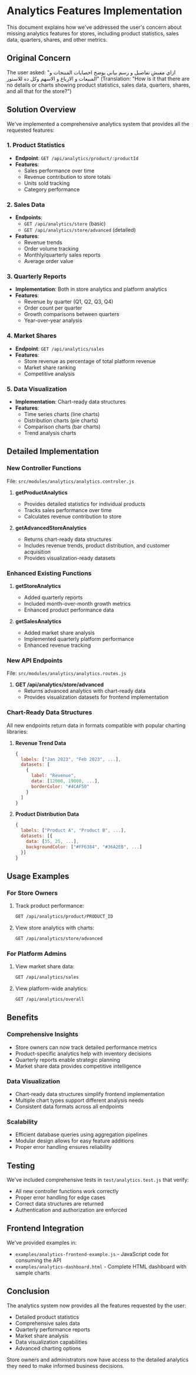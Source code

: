 # Analytics Features Implementation

This document explains how we've addressed the user's concern about missing analytics features for stores, including product statistics, sales data, quarters, shares, and other metrics.

## Original Concern
The user asked: "ازاي مفيش تفاصيل و رسم بياني يوضح احصايات المنتجات و المبيعات و الارباع و الاسهم وكل ده للاستور" 
(Translation: "How is it that there are no details or charts showing product statistics, sales data, quarters, shares, and all that for the store?")

## Solution Overview
We've implemented a comprehensive analytics system that provides all the requested features:

### 1. Product Statistics
- **Endpoint**: `GET /api/analytics/product/:productId`
- **Features**:
  - Sales performance over time
  - Revenue contribution to store totals
  - Units sold tracking
  - Category performance

### 2. Sales Data
- **Endpoints**: 
  - `GET /api/analytics/store` (basic)
  - `GET /api/analytics/store/advanced` (detailed)
- **Features**:
  - Revenue trends
  - Order volume tracking
  - Monthly/quarterly sales reports
  - Average order value

### 3. Quarterly Reports
- **Implementation**: Both in store analytics and platform analytics
- **Features**:
  - Revenue by quarter (Q1, Q2, Q3, Q4)
  - Order count per quarter
  - Growth comparisons between quarters
  - Year-over-year analysis

### 4. Market Shares
- **Endpoint**: `GET /api/analytics/sales`
- **Features**:
  - Store revenue as percentage of total platform revenue
  - Market share ranking
  - Competitive analysis

### 5. Data Visualization
- **Implementation**: Chart-ready data structures
- **Features**:
  - Time series charts (line charts)
  - Distribution charts (pie charts)
  - Comparison charts (bar charts)
  - Trend analysis charts

## Detailed Implementation

### New Controller Functions
File: `src/modules/analytics/analytics.controler.js`

1. **getProductAnalytics**
   - Provides detailed statistics for individual products
   - Tracks sales performance over time
   - Calculates revenue contribution to store

2. **getAdvancedStoreAnalytics**
   - Returns chart-ready data structures
   - Includes revenue trends, product distribution, and customer acquisition
   - Provides visualization-ready datasets

### Enhanced Existing Functions

1. **getStoreAnalytics**
   - Added quarterly reports
   - Included month-over-month growth metrics
   - Enhanced product performance data

2. **getSalesAnalytics**
   - Added market share analysis
   - Implemented quarterly platform performance
   - Enhanced revenue tracking

### New API Endpoints
File: `src/modules/analytics/analytics.routes.js`

1. **GET /api/analytics/store/advanced**
   - Returns advanced analytics with chart-ready data
   - Provides visualization datasets for frontend implementation

### Chart-Ready Data Structures
All new endpoints return data in formats compatible with popular charting libraries:

1. **Revenue Trend Data**
   ```javascript
   {
     labels: ["Jan 2023", "Feb 2023", ...],
     datasets: [
       {
         label: "Revenue",
         data: [12000, 19000, ...],
         borderColor: "#4CAF50"
       }
     ]
   }
   ```

2. **Product Distribution Data**
   ```javascript
   {
     labels: ["Product A", "Product B", ...],
     datasets: [{
       data: [35, 25, ...],
       backgroundColor: ["#FF6384", "#36A2EB", ...]
     }]
   }
   ```

## Usage Examples

### For Store Owners
1. Track product performance:
   ```bash
   GET /api/analytics/product/PRODUCT_ID
   ```

2. View store analytics with charts:
   ```bash
   GET /api/analytics/store/advanced
   ```

### For Platform Admins
1. View market share data:
   ```bash
   GET /api/analytics/sales
   ```

2. View platform-wide analytics:
   ```bash
   GET /api/analytics/overall
   ```

## Benefits

### Comprehensive Insights
- Store owners can now track detailed performance metrics
- Product-specific analytics help with inventory decisions
- Quarterly reports enable strategic planning
- Market share data provides competitive intelligence

### Data Visualization
- Chart-ready data structures simplify frontend implementation
- Multiple chart types support different analysis needs
- Consistent data formats across all endpoints

### Scalability
- Efficient database queries using aggregation pipelines
- Modular design allows for easy feature additions
- Proper error handling ensures reliability

## Testing
We've included comprehensive tests in `test/analytics.test.js` that verify:
- All new controller functions work correctly
- Proper error handling for edge cases
- Correct data structures are returned
- Authentication and authorization are enforced

## Frontend Integration
We've provided examples in:
- `examples/analytics-frontend-example.js` - JavaScript code for consuming the API
- `examples/analytics-dashboard.html` - Complete HTML dashboard with sample charts

## Conclusion
The analytics system now provides all the features requested by the user:
- Detailed product statistics
- Comprehensive sales data
- Quarterly performance reports
- Market share analysis
- Data visualization capabilities
- Advanced charting options

Store owners and administrators now have access to the detailed analytics they need to make informed business decisions.